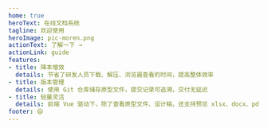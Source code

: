 ```yaml
---
home: true
heroText: 在线文档系统
tagline: 欢迎使用
heroImage: pic-moren.png
actionText: 了解一下 →
actionLink: guide
features:
- title: 降本增效
  details: 节省了研发人员下载、解压、浏览器查看的时间，提高整体效率
- title: 版本管理
  details: 使用 Git 仓库储存原型文件，提交记录可追溯，交付无延迟
- title: 轻量灵活
  details: 前端 Vue 驱动下，除了查看原型文件、设计稿，还支持预览 xlsx、docx、pdf 文件，归档文件可下载
footer: 😄
---
```

